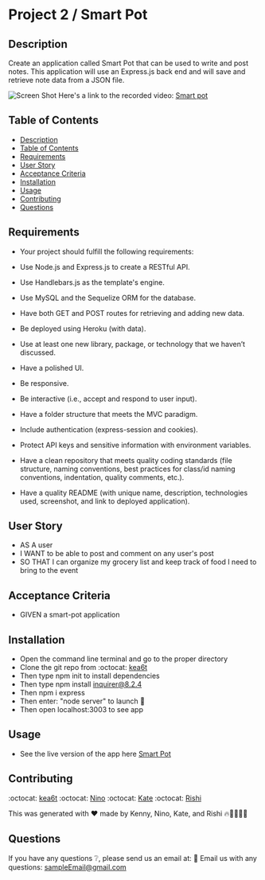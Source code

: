 # Project 2 / Smart Pot
## Description
Create an application called Smart Pot that can be used to write and post notes. This application will use an Express.js back end and will save and retrieve note data from a JSON file.

![Screen Shot](Screenshots.png)
Here's a link to the recorded video: [Smart pot](https://watch.screencastify.com/)

## Table of Contents
  - [Description](#description)
  - [Table of Contents](#table-of-contents)
  - [Requirements](#requirements)
  - [User Story](#user-story)
  - [Acceptance Criteria](#acceptance-criteria)
  - [Installation](#installation)
  - [Usage](#usage)
  - [Contributing](#contributing)
  - [Questions](#questions)


## Requirements
* Your project should fulfill the following requirements:

* Use Node.js and Express.js to create a RESTful API.

* Use Handlebars.js as the template's engine.

* Use MySQL and the Sequelize ORM for the database.

* Have both GET and POST routes for retrieving and adding new data.

* Be deployed using Heroku (with data).

* Use at least one new library, package, or technology that we haven’t discussed.

* Have a polished UI.

* Be responsive.

* Be interactive (i.e., accept and respond to user input).

* Have a folder structure that meets the MVC paradigm.

* Include authentication (express-session and cookies).

* Protect API keys and sensitive information with environment variables.

* Have a clean repository that meets quality coding standards (file structure, naming conventions, best practices for class/id naming conventions, indentation, quality comments, etc.).

* Have a quality README (with unique name, description, technologies used, screenshot, and link to deployed application).
## User Story
* AS A user
* I WANT to be able to post and comment on any user's post
* SO THAT I can organize my grocery list and keep track of food I need to bring to the event
## Acceptance Criteria
* GIVEN a smart-pot application


## Installation
* Open the command line terminal and go to the proper directory
* Clone the git repo from :octocat: [kea6t](https://github.com/kea6t)
* Then type npm init to install dependencies
* Then type npm install inquirer@8.2.4
* Then npm i express
* Then enter: "node server" to launch 🚀
* Then open localhost:3003 to see app


## Usage
* See the live version of the app here [Smart Pot](https://.herokuapp.com/)

## Contributing
:octocat: [kea6t](https://github.com/kea6t)
:octocat: [Nino](https://github.com/)
:octocat: [Kate](https://github.com/)
:octocat: [Rishi](https://github.com/)

This was generated with ❤️ made by Kenny, Nino, Kate, and Rishi 🔥🌌🌳🦝🚀

## Questions
If you have any questions :grey_question:, please send us an email at: :e-mail: Email us with any questions: sampleEmail@gmail.com
